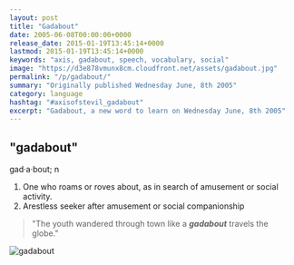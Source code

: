 ```yaml
---
layout: post
title: "Gadabout"
date: 2005-06-08T00:00:00+0000
release_date: 2015-01-19T13:45:14+0000
lastmod: 2015-01-19T13:45:14+0000
keywords: "axis, gadabout, speech, vocabulary, social"
image: "https://d3e878vmunx8cm.cloudfront.net/assets/gadabout.jpg"
permalink: "/p/gadabout/"
summary: "Originally published Wednesday June, 8th 2005"
category: language
hashtag: "#axisofstevil_gadabout"
excerpt: "Gadabout, a new word to learn on Wednesday June, 8th 2005"
---
```


[id_1]: https://d3e878vmunx8cm.cloudfront.net/assets/gadabout.jpg "gadabout"

## "gadabout" ##

gad·a·bout; n

1. One who roams or roves about, as in search of amusement or social activity.
2. Arestless seeker after amusement or social companionship
 
> "The youth wandered through town like a ***gadabout*** travels the globe."

![gadabout][id_1]
